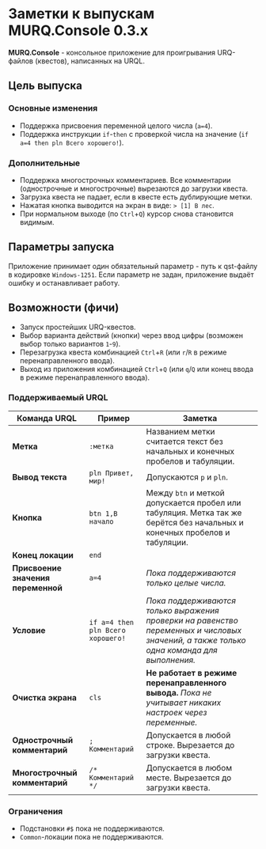 ﻿# Заметки к выпускам MURQ.Console 0.3.x

**MURQ.Console** - консольное приложение для проигрывания URQ-файлов (квестов), написанных на URQL.  

## Цель выпуска
### Основные изменения
- Поддержка присвоения переменной целого числа (`a=4`).
- Поддержка инструкции `if`-`then` с проверкой числа на значение (`if a=4 then pln Всего хорошего!`).
### Дополнительные
- Поддержка многострочных комментариев. Все комментарии (однострочные и многострочные) вырезаются до загрузки квеста.
- Загрузка квеста не падает, если в квесте есть дублирующие метки.
- Нажатая кнопка выводится на экран в виде: `> [1] В лес`.
- При нормальном выходе (по `Ctrl`+`Q`) курсор снова становится видимым.

## Параметры запуска
Приложение принимает один обязательный параметр - путь к qst-файлу в кодировке `Windows-1251`. Если параметр не задан, приложение выдаёт ошибку и останавливает работу.

## Возможности (фичи)
- Запуск простейших URQ-квестов.
- Выбор варианта действий (кнопки) через ввод цифры (возможен выбор только вариантов `1`-`9`).
- Перезагрузка квеста комбинацией `Ctrl`+`R` (или `r`/`R` в режиме перенаправленного ввода).
- Выход из приложения комбинацией `Ctrl`+`Q` (или `q`/`Q` или конец ввода в режиме перенаправленного ввода).

### Поддерживаемый URQL
| Команда URQL                       | Пример             | Заметка
| ---------------------------------- | ------------------ | -----------
| **Метка**                          | `:метка`           | Названием метки считается текст без начальных и конечных пробелов и табуляции.
| **Вывод текста**                   | `pln Привет, мир!` | Допускаются `p` и `pln`.
| **Кнопка**                         | `btn 1,В начало`   | Между `btn` и меткой допускается пробел или табуляция. Метка так же берётся без начальных и конечных пробелов и табуляции.
| **Конец локации**                  | `end`
| **Присвоение значения переменной** | `a=4` | _Пока поддерживаются только целые числа._
| **Условие**                        | `if a=4 then pln Всего хорошего!` | _Пока поддерживаются только выражения проверки на равенство переменных и числовых значений, а также только одна команда для выполнения._
| **Очистка экрана**                 | `cls`              | **Не работает в режиме перенаправленного вывода.** _Пока не учитывает никаких настроек через переменные._
| **Однострочный комментарий**       | `; Комментарий`      | Допускается в любой строке. Вырезается до загрузки квеста.
| **Многострочный комментарий**      | `/* Комментарий */` | Допускается в любом месте. Вырезается до загрузки квеста.

### Ограничения
- Подстановки `#$` пока не поддерживаются.
- `Common`-локации пока не поддерживаются.